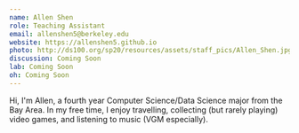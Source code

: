 ```yaml
---
name: Allen Shen
role: Teaching Assistant
email: allenshen5@berkeley.edu
website: https://allenshen5.github.io
photo: http://ds100.org/sp20/resources/assets/staff_pics/Allen_Shen.jpg
discussion: Coming Soon
lab: Coming Soon
oh: Coming Soon
---
```


Hi, I'm Allen, a fourth year Computer Science/Data Science major from the Bay Area. In my free time, I enjoy travelling, collecting (but rarely playing) video games, and listening to music (VGM especially).
